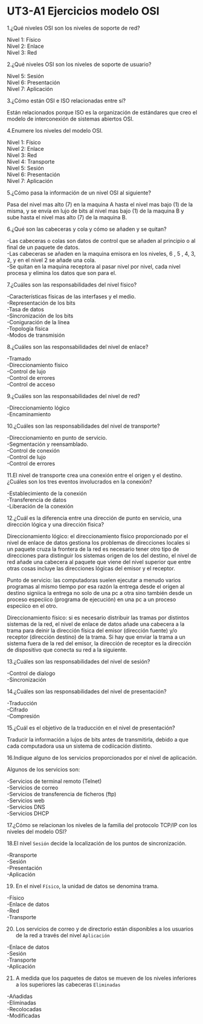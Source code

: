 <h1> UT3-A1 Ejercicios modelo OSI </h1>

1.¿Qué niveles OSI son los niveles de soporte de red? 

<p> Nivel 1: Físico 
<br>Nivel 2: Enlace 
<br>Nivel 3: Red 

2.¿Qué niveles OSI son los niveles de soporte de usuario? 
  
<p> Nivel 5: Sesión
<br>Nivel 6: Presentación
<br>Nivel 7: Aplicación

3.¿Cómo están OSI e ISO relacionadas entre sí?
  
<p>Están relacionados porque ISO es la organización de estándares 
que creo el modelo de interconexión de sistemas abiertos OSI.</p> 

4.Enumere los niveles del modelo OSI.

<p>Nivel 1: Físico 
<br>Nivel 2: Enlace 
<br>Nivel 3: Red 
<br>Nivel 4: Transporte 
<br>Nivel 5: Sesión 
<br>Nivel 6: Presentación 
<br>Nivel 7: Aplicación

5.¿Cómo pasa la información de un nivel OSI al siguiente? 
  
<p>Pasa del nivel mas alto (7) en la maquina A hasta el nivel mas 
bajo (1) de la misma, y se envía en lujo de bits al nivel mas bajo 
(1) de la maquina B y sube hasta el nivel mas alto (7) de la 
maquina B.
  
6.¿Qué son las cabeceras y cola y cómo se añaden y se quitan?
  
<p>-Las cabeceras o colas son datos de control que se añaden al 
principio o al final de un paquete de datos. 
<br>-Las cabeceras se añaden en la maquina emisora en los niveles, 
6 , 5 , 4, 3, 2, y en el nivel 2 se añade una cola.
<br>-Se quitan en la maquina receptora al pasar nivel por nivel, cada 
nivel procesa y elimina los datos que son para el.
 
7.¿Cuáles son las responsabilidades del nivel físico? 
  
<p>-Características físicas de las interfases y el medio. 
<br>-Representación de los bits 
<br>-Tasa de datos 
<br>-Sincronización de los bits 
<br>-Coniguración de la línea 
<br>-Topología física 
<br>-Modos de transmisión  
  
8.¿Cuáles son las responsabilidades del nivel de enlace? 
  
<p>-Tramado 
<br>-Direccionamiento físico 
<br>-Control de lujo 
<br>-Control de errores 
<br>-Control de acceso

9.¿Cuáles son las responsabilidades del nivel de red? 
 
<p>-Direccionamiento lógico 
<br>-Encaminamiento

10.¿Cuáles son las responsabilidades del nivel de transporte? 
  
<p>-Direccionamiento en punto de servicio. 
<br>-Segmentación y reensamblado. 
<br>-Control de conexión 
<br>-Control de lujo 
<br>-Control de errores
  
11.El nivel de transporte crea una conexión entre el origen y el destino. ¿Cuáles son los tres eventos involucrados en la conexión? 
  
<p>-Establecimiento de la conexión 
<br>-Transferencia de datos 
<br>-Liberación de la conexión

12.¿Cuál es la diferencia entre una dirección de punto en servicio, una dirección lógica y una dirección fisica? 
  
<p>Direccionamiento lógico: el direccionamiento físico 
proporcionado por el nivel de enlace de datos gestiona los 
problemas de direcciones locales si un paquete cruza la frontera 
de la red es necesario tener otro tipo de direcciones para 
distinguir los sistemas origen de los del destino, el nivel de red 
añade una cabecera al paquete que viene del nivel superior que 
entre otras cosas incluye las direcciones lógicas del emisor y el 
receptor.
  
<p>Punto de servicio: las computadoras suelen ejecutar a 
menudo varios programas al mismo tiempo por esa razón la 
entrega desde el origen al destino signiica la entrega no solo de 
una pc a otra sino también desde un proceso especiico 
(programa de ejecución) en una pc a un proceso especiico en el 
otro.
  
<p>Direccionamiento físico: si es necesario distribuir las tramas 
por distintos sistemas de la red, el nivel de enlace de datos 
añade una cabecera a la trama para deinir la dirección física del
emisor (dirección fuente) y/o receptor (dirección destino) de la 
trama. Si hay que enviar la trama a un sistema fuera de la red 
del emisor, la dirección de receptor es la dirección de dispositivo
que conecta su red a la siguiente.
  
13.¿Cuáles son las responsabilidades del nivel de sesión?
  
<p>-Control de dialogo 
<br>-Sincronización 
  
14.¿Cuáles son las responsabilidades del nivel de presentación? 
  
<p>-Traducción 
<br>-Cifrado 
<br>-Compresión  
  
15.¿Cuál es el objetivo de la traducción en el nivel de presentación? 

<p>Traducir la información a lujos de bits antes de transmitirla, 
debido a que cada computadora usa un sistema de codiicación 
distinto.
  
16.Indique alguno de los servicios proporcionados por el nivel de aplicación. 
  
<p>Algunos de los servicios son:

<p>-Servicios de terminal remoto (Telnet)
<br>-Servicios de correo
<br>-Servicios de transferencia de ficheros (ftp)
<br>-Servicios web
<br>-Servicios DNS
<br>-Servicios DHCP

  
17.¿Cómo se relacionan los niveles de la familia del protocolo TCP/IP con los niveles del modelo OSI?

18.El nivel ``` Sesión ``` decide la localización de los puntos de sincronización. 
  
<p>-Rransporte
<br>-Sesión
<br>-Presentación
<br>-Aplicación

19. En el nivel ``` Físico ```, la unidad de datos se denomina trama.

<p>-Físico
<br>-Enlace de datos
<br>-Red
<br>-Transporte
  
20. Los servicios de correo y de directorio están disponibles a los usuarios de la red a través del nivel ``` Aplicación ```

<p>-Enlace de datos
<br>-Sesión
<br>-Transporte
<br>-Aplicación
  
21. A medida que los paquetes de datos se mueven  de los niveles inferiores a los superiores las cabeceras ``` Eliminadas ```

<p>-Añadidas
<br>-Eliminadas
<br>-Recolocadas
<br>-Modificadas
